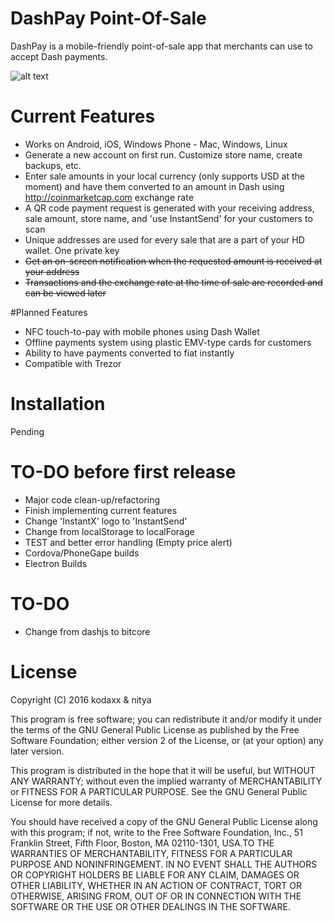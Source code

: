 # DashPay Point-Of-Sale

DashPay is a mobile-friendly point-of-sale app that merchants can use to accept Dash payments.

![alt text](https://github.com//kodaxx/dashpayPOS/raw/master/img/dashpayterminal.png "DashPay Terminal Mockup")

# Current Features

* Works on Android, iOS, Windows Phone - Mac, Windows, Linux
* Generate a new account on first run. Customize store name, create backups, etc.
* Enter sale amounts in your local currency (only supports USD at the moment) and have them converted to an amount in Dash using http://coinmarketcap.com exchange rate
* A QR code payment request is generated with your receiving address, sale amount, store name, and 'use InstantSend' for your customers to scan
* Unique addresses are used for every sale that are a part of your HD wallet. One private key
* ~~Get an on-screen notification when the requested amount is received at your address~~
* ~~Transactions and the exchange rate at the time of sale are recorded and can be viewed later~~

#Planned Features

* NFC touch-to-pay with mobile phones using Dash Wallet
* Offline payments system using plastic EMV-type cards for customers
* Ability to have payments converted to fiat instantly
* Compatible with Trezor

# Installation

Pending

# TO-DO before first release

* Major code clean-up/refactoring
* Finish implementing current features
* Change 'InstantX' logo to 'InstantSend' 
* Change from localStorage to localForage
* TEST and better error handling (Empty price alert)
* Cordova/PhoneGape builds
* Electron Builds

# TO-DO

* Change from dashjs to bitcore

# License

Copyright (C) 2016 kodaxx & nitya

This program is free software; you can redistribute it and/or
modify it under the terms of the GNU General Public License
as published by the Free Software Foundation; either version 2
of the License, or (at your option) any later version.

This program is distributed in the hope that it will be useful,
but WITHOUT ANY WARRANTY; without even the implied warranty of
MERCHANTABILITY or FITNESS FOR A PARTICULAR PURPOSE.  See the
GNU General Public License for more details.

You should have received a copy of the GNU General Public License
along with this program; if not, write to the Free Software
Foundation, Inc., 51 Franklin Street, Fifth Floor, Boston, MA  02110-1301, USA.TO THE WARRANTIES OF MERCHANTABILITY, FITNESS FOR A PARTICULAR PURPOSE AND NONINFRINGEMENT. IN NO EVENT SHALL THE AUTHORS OR COPYRIGHT HOLDERS BE LIABLE FOR ANY CLAIM, DAMAGES OR OTHER LIABILITY, WHETHER IN AN ACTION OF CONTRACT, TORT OR OTHERWISE, ARISING FROM, OUT OF OR IN CONNECTION WITH THE SOFTWARE OR THE USE OR OTHER DEALINGS IN THE SOFTWARE.
